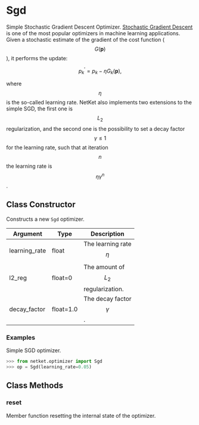 # Sgd
Simple Stochastic Gradient Descent Optimizer.
 [Stochastic Gradient Descent](https://en.wikipedia.org/wiki/Stochastic_gradient_descent)
 is one of the most popular optimizers in machine learning applications.
 Given a stochastic estimate of the gradient of the cost function ($$ G(\mathbf{p}) $$),
 it performs the update:

 $$
 p^\prime_k = p_k -\eta G_k(\mathbf{p}),
 $$

 where $$ \eta $$ is the so-called learning rate.
 NetKet also implements two extensions to the simple SGD,
 the first one is $$ L_2 $$ regularization,
 and the second one is the possibility to set a decay
 factor $$ \gamma \leq 1 $$ for the learning rate, such that
 at iteration $$ n $$ the learning rate is $$ \eta \gamma^n $$.

## Class Constructor
Constructs a new ``Sgd`` optimizer.

|  Argument   |  Type   |              Description              |
|-------------|---------|---------------------------------------|
|learning_rate|float    |The learning rate $$ \eta $$           |
|l2_reg       |float=0  |The amount of $$ L_2 $$ regularization.|
|decay_factor |float=1.0|The decay factor $$ \gamma $$.         |

### Examples
Simple SGD optimizer.

```python
>>> from netket.optimizer import Sgd
>>> op = Sgd(learning_rate=0.05)

```



## Class Methods 
### reset
Member function resetting the internal state of the optimizer.


